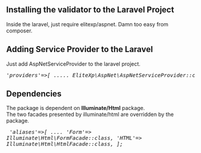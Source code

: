 ## Installing the validator to the Laravel Project

Inside the laravel, just require elitexp/aspnet. Damn too easy from composer.

## Adding Service Provider to the Laravel

Just add AspNetServiceProvider to the laravel project.<br/>
<i><pre>
'providers'=>[
	..... 
	EliteXp\AspNet\AspNetServiceProvider::class
];
</pre></i>

## Dependencies
The package is dependent on <b>Illuminate/Html</b> package. <br/>
The two facades presented by illuminate/html are overridden by the package.<br/>
<i><pre>
'aliases'=>[
	....
	'Form'=> Illuminate\Html\FormFacade::class,
    'HTML'=> Illuminate\Html\HtmlFacade::class,
];
</pre></i>

